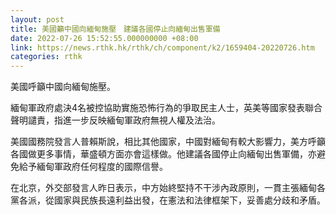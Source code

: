 ```yaml
---
layout: post
title: 美國籲中國向緬甸施壓　建議各國停止向緬甸出售軍備
date: 2022-07-26 15:52:55.000000000 +08:00
link: https://news.rthk.hk/rthk/ch/component/k2/1659404-20220726.htm
categories: rthk
---
```


美國呼籲中國向緬甸施壓。

緬甸軍政府處決4名被控協助實施恐怖行為的爭取民主人士，英美等國家發表聯合聲明譴責，指進一步反映緬甸軍政府無視人權及法治。

美國國務院發言人普賴斯說，相比其他國家，中國對緬甸有較大影響力，美方呼籲各國做更多事情，華盛頓方面亦會這樣做。他建議各國停止向緬甸出售軍備，亦避免給予緬甸軍政府任何程度的國際信譽。

在北京，外交部發言人昨日表示，中方始終堅持不干涉內政原則，一貫主張緬甸各黨各派，從國家與民族長遠利益出發，在憲法和法律框架下，妥善處分歧和矛盾。
